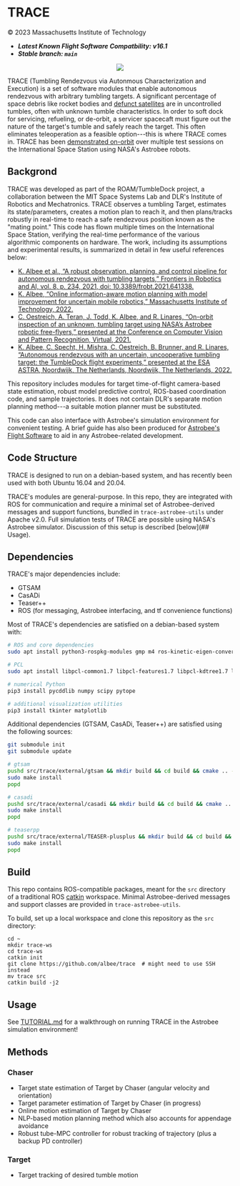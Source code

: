 # TRACE

© 2023 Massachusetts Institute of Technology

* ***Latest Known Flight Software Compatbility: v16.1***
* ***Stable branch: `main`***

<p align="center">
  <img src="astrobee_td.gif" />
</p>

TRACE (Tumbling Rendezvous via Autonmous Characterization and Execution) is a set of software modules that enable autonomous rendezvous with arbitrary tumbling targets. A significant percentage of space debris like rocket bodies and [defunct satellites](https://earth.esa.int/eogateway/missions/envisat) are in uncontrolled tumbles, often with unknown tumble characteristics. In order to soft dock for servicing, refueling, or de-orbit, a servicer spacecaft must figure out the nature of the target's tumble and safely reach the target. This often eliminates teleoperation as a feasible option---this is where TRACE comes in. TRACE has been [demonstrated on-orbit](https://spectrum.ieee.org/space-junk-astrobee) over multiple test sessions on the International Space Station using NASA's Astrobee robots. 

## Backgrond
TRACE was developed as part of the ROAM/TumbleDock project, a collaboration between the MIT Space Systems Lab and DLR's Institute of Robotics and Mechatronics. TRACE observes a tumbling Target, estimates its state/parameters, creates a motion plan to reach it, and then plans/tracks robustly in real-time to reach a safe rendezvous position known as the "mating point." This code has flown multiple times on the International Space Station, verifying the real-time performance of the various algorithmic components on hardware. The work, including its assumptions and experimental results, is summarized in detail in few useful references below:

- [K. Albee et al., “A robust observation, planning, and control pipeline for autonomous rendezvous with tumbling targets,” Frontiers in Robotics and AI, vol. 8, p. 234, 2021, doi: 10.3389/frobt.2021.641338.](https://www.frontiersin.org/articles/10.3389/frobt.2021.641338/full)
- [K. Albee, “Online information-aware motion planning with model improvement for uncertain mobile robotics,” Massachusetts Institute of Technology, 2022.](https://dspace.mit.edu/handle/1721.1/144796)
- [C. Oestreich, A. Teran, J. Todd, K. Albee, and R. Linares, “On-orbit inspection of an unknown, tumbling target using NASA’s Astrobee robotic free-flyers,” presented at the Conference on Computer Vision and Pattern Recognition, Virtual, 2021.](https://openaccess.thecvf.com/content/CVPR2021W/AI4Space/papers/Oestreich_On-Orbit_Inspection_of_an_Unknown_Tumbling_Target_Using_NASAs_Astrobee_CVPRW_2021_paper.pdf)
- [K. Albee, C. Specht, H. Mishra, C. Oestreich, B. Brunner, and R. Linares, “Autonomous rendezvous with an uncertain, uncooperative tumbling target: the TumbleDock flight experiments,” presented at the ESA ASTRA, Noordwijk, The Netherlands, Noordwijk, The Netherlands, 2022.](https://elib.dlr.de/189550/)

This repository includes modules for target time-of-flight camera-based state estimation, robust model predictive control, ROS-based coordination code, and sample trajectories. It does not contain DLR's separate motion planning method---a suitable motion planner must be substituted.

This code can also interface with Astrobee's simulation environment for convenient testing. A brief guide has also been produced for [Astrobee's Flight Software](https://github.com/albee/a-brief-guide-to-astrobee) to aid in any Astrobee-related development. 


## Code Structure
TRACE is designed to run on a debian-based system, and has recently been used with both Ubuntu 16.04 and 20.04.

TRACE's modules are general-purpose. In this repo, they are integrated with ROS for communication and require a minimal set of Astrobee-derived messages and support functions, bundled in `trace-astrobee-utils` under Apache v2.0. Full simulation tests of TRACE are possible using NASA's Astrobee simulator. Discussion of this setup is described [below](## Usage).

## Dependencies
TRACE's major dependencies include:

- GTSAM
- CasADi
- Teaser++
- ROS (for messaging, Astrobee interfacing, and tf convenience functions)

Most of TRACE's dependencies are satisfied on a debian-based system with:

```bash
# ROS and core dependencies
sudo apt install python3-rospkg-modules gmp m4 ros-kinetic-eigen-conversions libccd libeigen python-dev python-yaml ros-noetic-desktop-full

# PCL
sudo apt install libpcl-common1.7 libpcl-features1.7 libpcl-kdtree1.7 libpcl-octree1.7 clibpcl-search1.7 libpcl-filters1.7 libpcl-sample-consensus1.7

# numerical Python
pip3 install pycddlib numpy scipy pytope

# additional visualization utilities
pip3 install tkinter matplotlib
```

Additional dependencies (GTSAM, CasADi, Teaser++) are satisfied using the following sources:

```bash
git submodule init
git submodule update

# gtsam
pushd src/trace/external/gtsam && mkdir build && cd build && cmake .. -DGTSAM_BUILD_WITH_MARCH_NATIVE=OFF -DGTSAM_USE_SYSTEM_EIGEN=ON &&  make -j2
sudo make install
popd

# casadi
pushd src/trace/external/casadi && mkdir build && cd build && cmake .. && make -j2
sudo make install
popd

# teaserpp
pushd src/trace/external/TEASER-plusplus && mkdir build && cd build && cmake .. -DBUILD_TEASER_FPFH=ON &&  make -j2
sudo make install
popd
```

## Build
This repo contains ROS-compatible packages, meant for the `src` directory of a traditional ROS [catkin](http://wiki.ros.org/catkin) workspace. Minimal Astrobee-derived messages and support classes are provided in `trace-astrobee-utils`.

To build, set up a local workspace and clone this repository as the `src` directory:

```
cd ~
mkdir trace-ws
cd trace-ws
catkin init
git clone https://github.com/albee/trace  # might need to use SSH instead
mv trace src
catkin build -j2
```

## Usage
See [TUTORIAL.md](TUTORIAL.md) for a walkthrough on running TRACE in the Astrobee simulation environment!


## Methods

### Chaser
- Target state estimation of Target by Chaser (angular velocity and orientation)
- Target parameter estimation of Target by Chaser (in progress)
- Online motion estimation of Target by Chaser
- NLP-based motion planning method which also accounts for appendage avoidance
- Robust tube-MPC controller for robust tracking of trajectory (plus a backup PD controller)

### Target
- Target tracking of desired tumble motion
